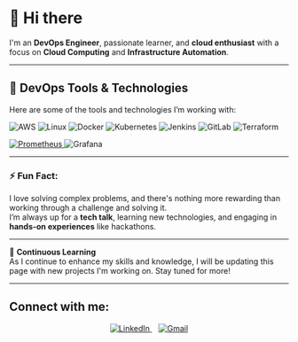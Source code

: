 # 👋 Hi there

I'm an **DevOps Engineer**, passionate learner, and **cloud enthusiast** with a focus on **Cloud Computing** and **Infrastructure Automation**. 

---

## 🚀 DevOps Tools & Technologies

Here are some of the tools and technologies I’m working with:

![AWS](https://img.icons8.com/color/150/000000/amazon-web-services.png)
![Linux](https://img.icons8.com/color/150/000000/linux.png)
![Docker](https://img.icons8.com/color/150/000000/docker.png)
![Kubernetes](https://img.icons8.com/color/150/000000/kubernetes.png)
![Jenkins](https://img.icons8.com/color/150/000000/jenkins.png)
![GitLab](https://img.icons8.com/color/150/000000/gitlab.png)
![Terraform](https://img.icons8.com/color/150/000000/terraform.png)

<p align="left">
  <a href="https://prometheus.io/">
    <img src="https://upload.wikimedia.org/wikipedia/commons/0/0b/Prometheus_software_logo.svg" alt="Prometheus"/>
  </a>
  <img src="https://img.icons8.com/color/150/000000/grafana.png" alt="Grafana"/>
</p>


---

### ⚡ Fun Fact:

I love solving complex problems, and there's nothing more rewarding than working through a challenge and solving it.  
I’m always up for a **tech talk**, learning new technologies, and engaging in **hands-on experiences** like hackathons.


---

🔄 **Continuous Learning**  
As I continue to enhance my skills and knowledge, I will be updating this page with new projects I'm working on. Stay tuned for more!

---
## Connect with me:

<p align="center">
  <a href="https://www.linkedin.com/in/jatt">
    <img src="https://img.icons8.com/color/50/000000/linkedin.png" alt="LinkedIn" />
  </a>
  &nbsp;&nbsp;
  <a href="mailto:xyzuser13@gmail.com">
    <img src="https://img.icons8.com/color/50/000000/gmail-new.png" alt="Gmail" />
  </a>
</p>

